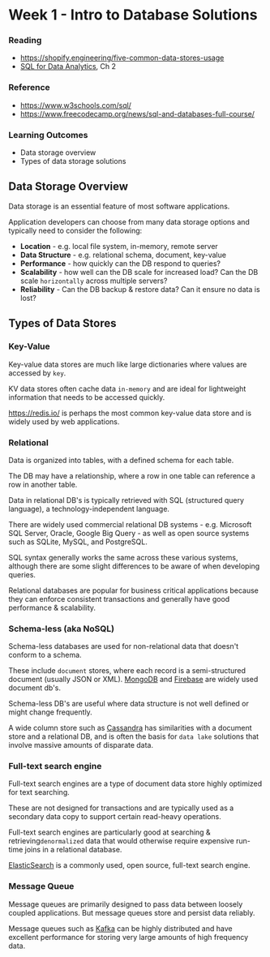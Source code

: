 # Week 1 - Intro to Database Solutions

### Reading
- https://shopify.engineering/five-common-data-stores-usage
- [SQL for Data Analytics](https://learning.oreilly.com/library/view/sql-for-data/9781801812870/), Ch 2

### Reference
- https://www.w3schools.com/sql/
- https://www.freecodecamp.org/news/sql-and-databases-full-course/

### Learning Outcomes
- Data storage overview
- Types of data storage solutions

## Data Storage Overview

Data storage is an essential feature of most software applications.

Application developers can choose from many data storage options and typically need to consider the following:

- **Location** - e.g. local file system, in-memory, remote server
- **Data Structure** - e.g. relational schema, document, key-value
- **Performance** - how quickly can the DB respond to queries?
- **Scalability** - how well can the DB scale for increased load? Can the DB scale `horizontally` across multiple servers?
- **Reliability** - Can the DB backup & restore data? Can it ensure no data is lost?


## Types of Data Stores

### Key-Value 
Key-value data stores are much like large dictionaries where values are accessed by `key`. 

KV data stores often cache data `in-memory` and are ideal for lightweight information that needs to be accessed quickly.

https://redis.io/ is perhaps the most common key-value data store and is widely used by web applications.

### Relational 
Data is organized into tables, with a defined schema for each table. 

The DB may have a relationship, where a row in one table can reference a row in another table.

Data in relational DB's is typically retrieved with SQL (structured query language), a technology-independent language.

There are widely used commercial relational DB systems - e.g. Microsoft SQL Server, Oracle, Google Big Query - as well as open source systems such as SQLite, MySQL, and PostgreSQL.

SQL syntax generally works the same across these various systems, although there are some slight differences to be aware of when developing queries.

Relational databases are popular for business critical applications because they can enforce consistent transactions and generally have good performance & scalability.

### Schema-less (aka NoSQL)
Schema-less databases are used for non-relational data that doesn't conform to a schema.

These include `document` stores, where each record is a semi-structured document (usually JSON or XML). [MongoDB](https://www.mongodb.com/) and [Firebase](https://firebase.google.com/products/realtime-database) are widely used document db's.

Schema-less DB's are useful where data structure is not well defined or might change frequently. 

A wide column store such as [Cassandra](http://cassandra.apache.org/) has similarities with a document store and a relational DB, and is often the basis for `data lake` solutions that involve massive amounts of disparate data.

### Full-text search engine

Full-text search engines are a type of document data store highly optimized for text searching.

These are not designed for transactions and are typically used as a secondary data copy to support certain read-heavy operations. 

Full-text search engines are particularly good at searching & retrieving`denormalized` data that would otherwise require expensive run-time joins in a relational database.

[ElasticSearch](https://www.elastic.co/guide/en/elasticsearch/reference/current/elasticsearch-intro.html) is a commonly used, open source, full-text search engine.

### Message Queue

Message queues are primarily designed to pass data between loosely coupled applications. But message queues store and persist data reliably.

Message queues such as [Kafka](https://kafka.apache.org/) can be highly distributed and have excellent performance for storing very large amounts of high frequency data.